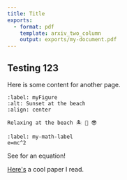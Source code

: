 ```yaml
---
title: Title
exports:
  - format: pdf
    template: arxiv_two_column
    output: exports/my-document.pdf
---
```


## Testing 123

Here is some content for another page.

```{figure} https://github.com/rowanc1/pics/blob/main/sunset.png?raw=true
:label: myFigure
:alt: Sunset at the beach
:align: center

Relaxing at the beach 🏝 🌊 😎
```

```{math}
:label: my-math-label
e=mc^2
```

See [](#my-math-label) for an equation!

[Here's](https://doi.org/10.1371/journal.pcbi.1002802) a cool paper I read.
